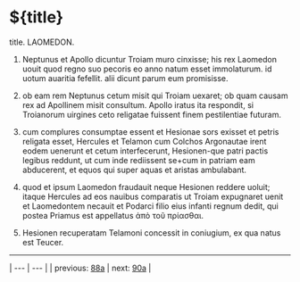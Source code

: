 # ${title}

title. LAOMEDON.



1. Neptunus et Apollo dicuntur Troiam muro cinxisse; his rex Laomedon uouit quod regno suo pecoris eo anno natum esset immolaturum. id uotum auaritia fefellit. alii dicunt parum eum promisisse.



2. ob eam rem Neptunus cetum misit qui Troiam uexaret; ob quam causam rex ad Apollinem misit consultum. Apollo iratus ita respondit, si Troianorum uirgines ceto religatae fuissent finem pestilentiae futuram.



3. cum complures consumptae essent et Hesionae sors exisset et petris religata esset, Hercules et Telamon cum Colchos Argonautae irent eodem uenerunt et cetum interfecerunt, Hesionen-que patri pactis legibus reddunt, ut cum inde rediissent se+cum in patriam eam abducerent, et equos qui super aquas et aristas ambulabant.



4. quod et ipsum Laomedon fraudauit neque Hesionen reddere uoluit; itaque Hercules ad eos nauibus comparatis ut Troiam expugnaret uenit et Laomedontem necauit et Podarci filio eius infanti regnum dedit, qui postea Priamus est appellatus ἀπὸ τοῦ πρίασθαι.



5. Hesionen recuperatam Telamoni concessit in coniugium, ex qua natus est Teucer.



---

| --- | --- |
| previous: [88a](../88a/) | next: [90a](../90a/) |